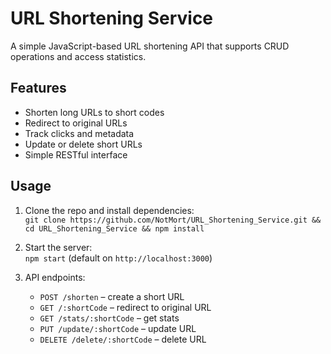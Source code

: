 # URL Shortening Service

A simple JavaScript-based URL shortening API that supports CRUD operations and access statistics.

## Features

- Shorten long URLs to short codes  
- Redirect to original URLs  
- Track clicks and metadata  
- Update or delete short URLs  
- Simple RESTful interface  

## Usage

1. Clone the repo and install dependencies:  
   `git clone https://github.com/NotMort/URL_Shortening_Service.git && cd URL_Shortening_Service && npm install`

2. Start the server:  
   `npm start` (default on `http://localhost:3000`)

3. API endpoints:  
   - `POST /shorten` – create a short URL  
   - `GET /:shortCode` – redirect to original URL  
   - `GET /stats/:shortCode` – get stats  
   - `PUT /update/:shortCode` – update URL  
   - `DELETE /delete/:shortCode` – delete URL

